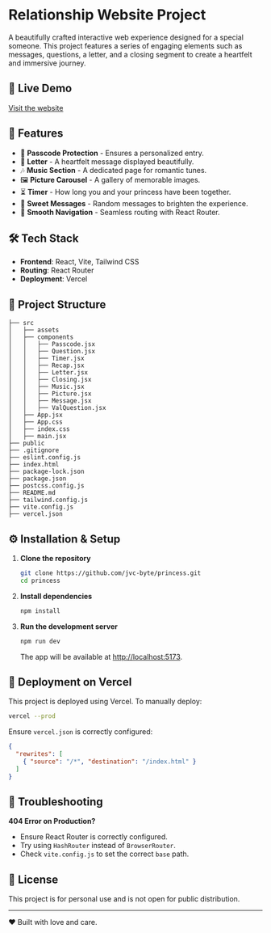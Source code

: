 # Relationship Website Project

A beautifully crafted interactive web experience designed for a special someone. This project features a series of engaging elements such as messages, questions, a letter, and a closing segment to create a heartfelt and immersive journey.

## 🚀 Live Demo
[Visit the website](https://cute-princess.vercel.app/)

## 📌 Features
- 🔐 **Passcode Protection** - Ensures a personalized entry.
- 💌 **Letter** - A heartfelt message displayed beautifully.
- 🎶 **Music Section** - A dedicated page for romantic tunes.
- 🖼️ **Picture Carousel** - A gallery of memorable images.
- ⏳ **Timer** - How long you and your princess have been together.
- 💬 **Sweet Messages** - Random messages to brighten the experience.
- 🔄 **Smooth Navigation** - Seamless routing with React Router.

## 🛠️ Tech Stack
- **Frontend**: React, Vite, Tailwind CSS
- **Routing**: React Router
- **Deployment**: Vercel

## 📂 Project Structure
```
├── src
│   ├── assets
│   ├── components
│   │   ├── Passcode.jsx
│   │   ├── Question.jsx
│   │   ├── Timer.jsx
│   │   ├── Recap.jsx
│   │   ├── Letter.jsx
│   │   ├── Closing.jsx
│   │   ├── Music.jsx
│   │   ├── Picture.jsx
│   │   ├── Message.jsx
│   │   ├── ValQuestion.jsx
│   ├── App.jsx
│   ├── App.css
│   ├── index.css
│   ├── main.jsx
├── public
├── .gitignore
├── eslint.config.js
├── index.html
├── package-lock.json
├── package.json
├── postcss.config.js
├── README.md
├── tailwind.config.js
├── vite.config.js
├── vercel.json
```

## ⚙️ Installation & Setup

1. **Clone the repository**
   ```sh
   git clone https://github.com/jvc-byte/princess.git
   cd princess
   ```
2. **Install dependencies**
   ```sh
   npm install
   ```
3. **Run the development server**
   ```sh
   npm run dev
   ```
   The app will be available at [http://localhost:5173](http://localhost:5173).

## 🚀 Deployment on Vercel
This project is deployed using Vercel. To manually deploy:
```sh
vercel --prod
```

Ensure `vercel.json` is correctly configured:
```json
{
  "rewrites": [
    { "source": "/*", "destination": "/index.html" }
  ]
}
```

## 🐞 Troubleshooting
**404 Error on Production?**
- Ensure React Router is correctly configured.
- Try using `HashRouter` instead of `BrowserRouter`.
- Check `vite.config.js` to set the correct `base` path.

## 📜 License
This project is for personal use and is not open for public distribution.

---
❤️ Built with love and care.
